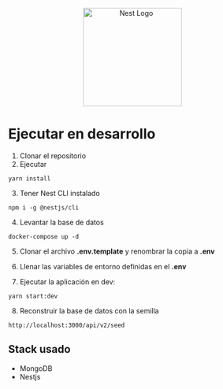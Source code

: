 <p align="center">
  <a href="http://nestjs.com/" target="blank"><img src="https://nestjs.com/img/logo-small.svg" width="200" alt="Nest Logo" /></a>
</p>


# Ejecutar en desarrollo

1. Clonar el repositorio
2. Ejecutar

```
yarn install
```

3. Tener Nest CLI instalado 
```
npm i -g @nestjs/cli
```

4. Levantar la base de datos 
```
docker-compose up -d
```

5. Clonar el archivo __.env.template__ y renombrar la copia a __.env__

6. Llenar las variables de entorno definidas en el __.env__

7. Ejecutar la aplicación en dev:
```
yarn start:dev
```
8. Reconstruir la base de datos con la semilla 
```
http://localhost:3000/api/v2/seed
```

## Stack usado
* MongoDB
* Nestjs